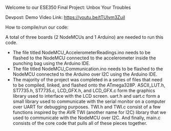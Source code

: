 Welcome to our ESE350 Final Project: Unbox Your Troubles

Devpost: 
Demo Video Link: https://youtu.be/tTUIvm3ZuiI

How to compile/run our code:

A total of three boards (2 NodeMCUs and 1 Arduino) are needed to run this code.
- The file titled NodeMCU_AccelerometerReadings.ino needs to be flashed to the NodeMCU connected to the accelerometer inside the punching bag using the Arduino IDE.
- The file titled NodeMCU_Communication.ino needs to be flashed to the NodeMCU connected to the Arduino over I2C using the Arduino IDE.
- The majority of the project was completed in a series of files that need to be compiled, linked, and flashed onto the ATmega328P. ASCII_LUT.h, ST7735.h, ST7735.c, LCD_GFX.h, and LCD_GFX.c form the graphics library used to interface with the LCD screen. uart.h and uart.c form a small library used to communicate with the serial monitor on a computer over UART for debugging purposes. TWI.h and TWI.c consist of a few functions inspired by the AVR TWI (another name for I2C) library that we used to communicate with the NodeMCU over I2C. And finally, main.c consists of the core code that pulls all of these pieces together.
